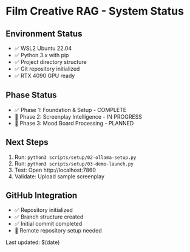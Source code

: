 # Film Creative RAG - System Status

## Environment Status
- ✅ WSL2 Ubuntu 22.04
- ✅ Python 3.x with pip
- ✅ Project directory structure
- ✅ Git repository initialized
- ✅ RTX 4090 GPU ready

## Phase Status  
- ✅ Phase 1: Foundation & Setup - COMPLETE
- 🔧 Phase 2: Screenplay Intelligence - IN PROGRESS
- 📅 Phase 3: Mood Board Processing - PLANNED

## Next Steps
1. Run: `python3 scripts/setup/02-ollama-setup.py`
2. Run: `python3 scripts/setup/03-demo-launch.py`
3. Test: Open http://localhost:7860
4. Validate: Upload sample screenplay

## GitHub Integration
- ✅ Repository initialized
- ✅ Branch structure created
- ✅ Initial commit completed
- 🔧 Remote repository setup needed

Last updated: $(date)
